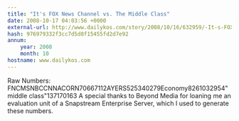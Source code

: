 ```yaml
---
title: "It's FOX News Channel vs. The Middle Class"
date: 2008-10-17 04:03:56 +0000
external-url: http://www.dailykos.com/story/2008/10/16/632959/-It-s-FOX-News-Channel-vs-The-Middle-Class
hash: 976979332f3cc7d5d8f15455fd2d7e92
annum:
    year: 2008
    month: 10
hostname: www.dailykos.com
---
```



  Raw Numbers:
  FNCMSNBCCNNACORN70667112AYERS525340279Economy8261032954"middle class"137170163
  A special thanks to Beyond Media for loaning me an evaluation unit of a Snapstream Enterprise Server, which I used to generate these numbers.
